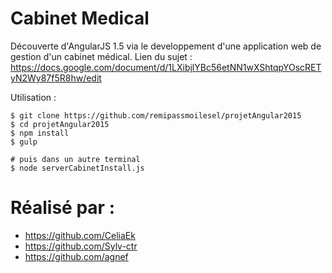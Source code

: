 # Cabinet Medical

Découverte d'AngularJS 1.5 via le developpement d'une application web de gestion d'un cabinet médical.
Lien du sujet : https://docs.google.com/document/d/1LXibjlYBc56etNN1wXShtqpYOscRETyN2Wy87f5R8hw/edit

Utilisation : 

    $ git clone https://github.com/remipassmoilesel/projetAngular2015
    $ cd projetAngular2015
    $ npm install
    $ gulp

    # puis dans un autre terminal
    $ node serverCabinetInstall.js



# Réalisé par : 
* https://github.com/CeliaEk
* https://github.com/Sylv-ctr
* https://github.com/agnef


